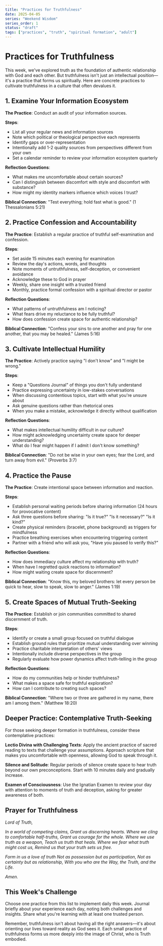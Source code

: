 ```yaml
---
title: "Practices for Truthfulness"
date: 2025-04-05
series: "Weekend Wisdom"
series_order: 1
status: "draft"
tags: ["practices", "truth", "spiritual formation", "adult"]
---
```


# Practices for Truthfulness

This week, we've explored truth as the foundation of authentic relationship with God and each other. But truthfulness isn't just an intellectual position—it's a practice that forms us spiritually. Here are concrete practices to cultivate truthfulness in a culture that often devalues it.

## 1. Examine Your Information Ecosystem

**The Practice**: Conduct an audit of your information sources.

**Steps**:
- List all your regular news and information sources
- Note which political or theological perspective each represents
- Identify gaps or over-representation
- Intentionally add 1-2 quality sources from perspectives different from your own
- Set a calendar reminder to review your information ecosystem quarterly

**Reflection Questions**:
- What makes me uncomfortable about certain sources?
- Can I distinguish between discomfort with style and discomfort with substance?
- How might my identity markers influence which voices I trust?

**Biblical Connection**: "Test everything; hold fast what is good." (1 Thessalonians 5:21)

## 2. Practice Confession and Accountability

**The Practice**: Establish a regular practice of truthful self-examination and confession.

**Steps**:
- Set aside 15 minutes each evening for examination
- Review the day's actions, words, and thoughts
- Note moments of untruthfulness, self-deception, or convenient avoidance
- Acknowledge these to God in prayer
- Weekly, share one insight with a trusted friend
- Monthly, practice formal confession with a spiritual director or pastor

**Reflection Questions**:
- What patterns of untruthfulness am I noticing?
- What fears drive my reluctance to be fully truthful?
- How does confession create space for authentic relationship?

**Biblical Connection**: "Confess your sins to one another and pray for one another, that you may be healed." (James 5:16)

## 3. Cultivate Intellectual Humility

**The Practice**: Actively practice saying "I don't know" and "I might be wrong."

**Steps**:
- Keep a "Questions Journal" of things you don't fully understand
- Practice expressing uncertainty in low-stakes conversations
- When discussing contentious topics, start with what you're unsure about
- Ask genuine questions rather than rhetorical ones
- When you make a mistake, acknowledge it directly without qualification

**Reflection Questions**:
- What makes intellectual humility difficult in our culture?
- How might acknowledging uncertainty create space for deeper understanding?
- What do I fear might happen if I admit I don't know something?

**Biblical Connection**: "Do not be wise in your own eyes; fear the Lord, and turn away from evil." (Proverbs 3:7)

## 4. Practice the Pause

**The Practice**: Create intentional space between information and reaction.

**Steps**:
- Establish personal waiting periods before sharing information (24 hours for provocative content)
- Ask three questions before sharing: "Is it true?" "Is it necessary?" "Is it kind?"
- Create physical reminders (bracelet, phone background) as triggers for mindfulness
- Practice breathing exercises when encountering triggering content
- Partner with a friend who will ask you, "Have you paused to verify this?"

**Reflection Questions**:
- How does immediacy culture affect my relationship with truth?
- When have I regretted quick reactions to information?
- How might waiting create space for discernment?

**Biblical Connection**: "Know this, my beloved brothers: let every person be quick to hear, slow to speak, slow to anger." (James 1:19)

## 5. Create Spaces of Mutual Truth-Seeking

**The Practice**: Establish or join communities committed to shared discernment of truth.

**Steps**:
- Identify or create a small group focused on truthful dialogue
- Establish ground rules that prioritize mutual understanding over winning
- Practice charitable interpretation of others' views
- Intentionally include diverse perspectives in the group
- Regularly evaluate how power dynamics affect truth-telling in the group

**Reflection Questions**:
- How do my communities help or hinder truthfulness?
- What makes a space safe for truthful exploration?
- How can I contribute to creating such spaces?

**Biblical Connection**: "Where two or three are gathered in my name, there am I among them." (Matthew 18:20)

## Deeper Practice: Contemplative Truth-Seeking

For those seeking deeper formation in truthfulness, consider these contemplative practices:

**Lectio Divina with Challenging Texts**:
Apply the ancient practice of sacred reading to texts that challenge your assumptions. Approach scripture that makes you uncomfortable with openness, allowing God to speak through it.

**Silence and Solitude**:
Regular periods of silence create space to hear truth beyond our own preconceptions. Start with 10 minutes daily and gradually increase.

**Examen of Consciousness**:
Use the Ignatian Examen to review your day with attention to moments of truth and deception, asking for greater awareness of both.

## Prayer for Truthfulness

_Lord of Truth,_

_In a world of competing claims,_
_Grant us discerning hearts._
_Where we cling to comfortable half-truths,_
_Grant us courage for the whole._
_Where we use truth as a weapon,_
_Teach us truth that heals._
_Where we fear what truth might cost us,_
_Remind us that your truth sets us free._

_Form in us a love of truth_
_Not as possession but as participation,_
_Not as certainty but as relationship,_
_With you who are the Way, the Truth, and the Life._

_Amen._

## This Week's Challenge

Choose one practice from this list to implement daily this week. Journal briefly about your experience each day, noting both challenges and insights. Share what you're learning with at least one trusted person.

Remember, truthfulness isn't about having all the right answers—it's about orienting our lives toward reality as God sees it. Each small practice of truthfulness forms us more deeply into the image of Christ, who is Truth embodied.